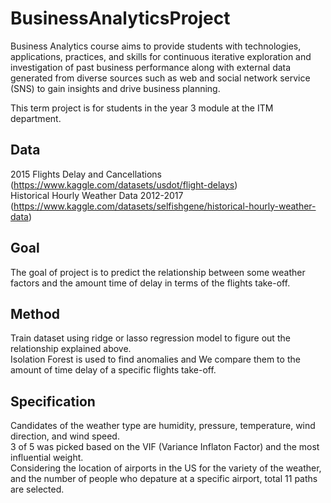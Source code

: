 # BusinessAnalyticsProject
Business Analytics course aims to provide students with technologies, applications, practices, and skills for continuous iterative exploration and investigation of past business performance along with external data generated from diverse sources such as web and social network service (SNS) to gain insights and drive business planning.

This term project is for students in the year 3 module at the ITM department.

## Data
2015 Flights Delay and Cancellations (https://www.kaggle.com/datasets/usdot/flight-delays)  
Historical Hourly Weather Data 2012-2017 (https://www.kaggle.com/datasets/selfishgene/historical-hourly-weather-data)

## Goal
The goal of project is to predict the relationship between some weather factors and the amount time of delay in terms of the flights take-off.

## Method
Train dataset using ridge or lasso regression model to figure out the relationship explained above.  
Isolation Forest is used to find anomalies and We compare them to the amount of time delay of a specific flights take-off. 

## Specification
Candidates of the weather type are humidity, pressure, temperature, wind direction, and wind speed.  
3 of 5 was picked based on the VIF (Variance Inflaton Factor) and the most influential weight.  
Considering the location of airports in the US for the variety of the weather, and the number of people who depature at a specific airport, total 11 paths are selected. 


